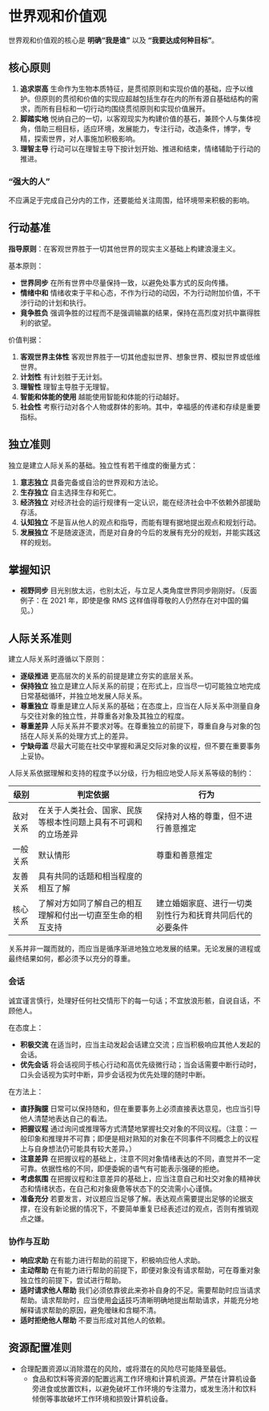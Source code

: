 # 世界观和价值观

世界观和价值观的核心是 **明确“我是谁”** 以及 **“我要达成何种目标”**。

## 核心原则

1. **追求崇高** 生命作为生物本质特征，是贯彻原则和实现价值的基础，应予以维护。但原则的贯彻和价值的实现应超越包括生存在内的所有源自基础结构的需求，而所有目标和一切行动均围绕贯彻原则和实现价值展开。
2. **脚踏实地** 悦纳自己的一切，以客观现实为构建价值的基石，兼顾个人与集体视角，借助三相目标，适应环境，发展能力，专注行动，改造条件，博学，专精，探索世界，对人事施加积极影响。
3. **理智主导** 行动可以在理智主导下按计划开始、推进和结束，情绪辅助于行动的推进。

### “强大的人”

不应满足于完成自己分内的工作，还要能给关注周围，给环境带来积极的影响。

## 行动基准

**指导原则**：在客观世界胜于一切其他世界的现实主义基础上构建浪漫主义。

基本原则：

- **世界同步** 在所有世界中尽量保持一致，以避免处事方式的反向传播。
- **情绪中和** 情绪收束于平和心态，不作为行动的动因，不为行动附加价值，不干涉行动的计划和执行。
- **竟争胜负** 强调争胜的过程而不是强调输赢的结果，保持在高烈度对抗中赢得胜利的欲望。

价值判据：

1. **客观世界主体性** 客观世界胜于一切其他虚拟世界、想象世界、模拟世界或低维世界。
2. **计划性** 有计划胜于无计划。
3. **理智性** 理智主导胜于无理智。
4. **智能和体能的使用** 越能使用智能和体能的行动越好。
5. **社会性** 考察行动对各个人物或群体的影响。其中，幸福感的传递和存续是重要指标。

## 独立准则

独立是建立人际关系的基础。独立性有若干维度的衡量方式：

1. **意志独立** 具备完备或自洽的世界观和方法论。
2. **生存独立** 自主选择生存和死亡。
3. **经济独立** 对经济社会的运行规律有一定认识，能在经济社会中不依赖外部援助存活。
4. **认知独立** 不是盲从他人的观点和指导，而能有理有据地提出观点和规划行动。
5. **发展独立** 不是随波逐流，而是对自身的今后的发展有充分的规划，并能实践这样的规划。

## 掌握知识

- **视野同步** 目光别放太远，也别太近，与立足人类角度世界同步刚刚好。（反面例子：在 2021 年，即使是像 RMS 这样值得尊敬的人仍然存在对中国的偏见。）

## 人际关系准则

建立人际关系时遵循以下原则：

- **逐级推进** 更高层次的关系的前提是建立夯实的底层关系。
- **保持独立** 独立是建立人际关系的前提；在形式上，应当尽一切可能独立地完成日常基础循环，并独立地发展人际关系。
- **尊重独立** 尊重是建立人际关系的基础；在态度上，应当在人际关系中测量自身与交往对象的独立性，并尊重各对象及其独立的程度。
- **尊重差异** 人际关系并不要求对等。在尊重独立的前提下，尊重自身与对象的包括在人际关系的处理方式上的差异。
- **宁缺毋滥** 尽最大可能在社交中掌握和满足交际对象的议程，但不要在重要事务上妥协。

人际关系依据理解和支持的程度予以分级，行为相应地受人际关系等级的制约：

| 级别 | 判定依据 | 行为 |
| --- | --- | --- |
| 敌对关系 | 在关于人类社会、国家、民族等根本性问题上具有不可调和的立场差异 | 保持对人格的尊重，但不进行善意推定 |
| 一般关系 | 默认情形 | 尊重和善意推定 |
| 友善关系 | 具有共同的话题和相当程度的相互了解 | 
| 核心关系 | 了解对方如同了解自己的相互理解和付出一切直至生命的相互支持 | 建立婚姻家庭、进行一切类别性行为和抚育共同后代的必要条件 |

关系并非一蹴而就的，而应当是循序渐进地独立地发展的结果。无论发展的进程或最终结果如何，都必须予以充分的尊重。

### 会话

诚宜谨言慎行，处理好任何社交情形下的每一句话；不宜放浪形骸，自说自话，不顾他人。

在态度上：

- **积极交流** 在适当时，应当主动发起会话建立交流；应当积极响应其他人发起的会话。
- **优先会话** 将会话视同于核心行动和高优先级微行动；当会话需要中断行动时，口头会话视为实时中断，异步会话视为优先处理的随时中断。

在方法上：

- **直抒胸臆** 日常可以保持随和，但在重要事务上必须直接表达意见，也应当引导他人清楚地表达自己的看法。
- **把握议程** 通过询问或推理等方式清楚地掌握社交对象的不同议程。（注意：一般印象和推理并不可靠；即便是相对熟知的对象在不同事件不同概念上的议程上与自身想法仍可能具有较大差异。）
- **注意差异** 在把握议程的基础上，注意不同对象情绪表达的不同，直觉并不一定可靠。依据性格的不同，即便委婉的语气有可能表示强硬的拒绝。
- **考虑氛围** 在把握议程和注意差异的基础上，应当注意自己和社交对象的精神状态和情绪状态，在自己和对象疲惫等状态下的交流需小心谨慎。
- **准备充分** 若要发言，对议题应当足够了解。表达观点需要提出足够的论据支撑，在没有新论据的情况下，不要简单重复已经表述过的观点，否则有推销观点之嫌。

### 协作与互助

- **响应求助** 在有能力进行帮助的前提下，积极响应他人求助。
- **主动帮助** 在有能力进行帮助的前提下，即便对象没有请求帮助，可在尊重对象独立性的前提下，尝试进行帮助。
- **适时请求他人帮助** 我们必须依靠彼此来弥补自身的不足。需要帮助时应当请求帮助。请求帮助时，应当使用[会话](#会话)技巧清晰明确地提出帮助请求，并能充分地解释请求帮助的原因，避免暧昧和含糊不清。
- **适时拒绝他人帮助** 不要当形成对其他人的依赖。

## 资源配置准则

- 合理配置资源以消除潜在的风险，或将潜在的风险尽可能降至最低。
  - 食品和饮料等资源的配置远离工作环境和计算机资源。严禁在计算机设备旁进食或放置饮料，以避免破坏工作环境的专注潜力，或发生汤汁和饮料倾倒等事故破坏工作环境和损毁计算机设备。

